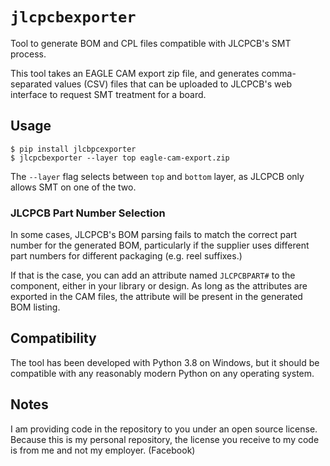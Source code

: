 <!--
SPDX-FileCopyrightText: 2020 Diego Elio Pettenò

SPDX-License-Identifier: MIT
-->

# `jlcpcbexporter`

Tool to generate BOM and CPL files compatible with JLCPCB's SMT process.

This tool takes an EAGLE CAM export zip file, and generates comma-separated
values (CSV) files that can be uploaded to JLCPCB's web interface to request
SMT treatment for a board.

## Usage

```
$ pip install jlcbpcexporter
$ jlcpcbexporter --layer top eagle-cam-export.zip
```

The `--layer` flag selects between `top` and `bottom` layer, as JLCPCB only
allows SMT on one of the two.

### JLCPCB Part Number Selection

In some cases, JLCPCB's BOM parsing fails to match the correct part number for
the generated BOM, particularly if the supplier uses different part numbers
for different packaging (e.g. reel suffixes.)

If that is the case, you can add an attribute named `JLCPCBPART#` to the
component, either in your library or design. As long as the attributes are
exported in the CAM files, the attribute will be present in the generated BOM
listing.

## Compatibility

The tool has been developed with Python 3.8 on Windows, but it should be
compatible with any reasonably modern Python on any operating system.

## Notes

I am providing code in the repository to you under an open source license.
Because this is my personal repository, the license you receive to my code
is from me and not my employer. (Facebook)
